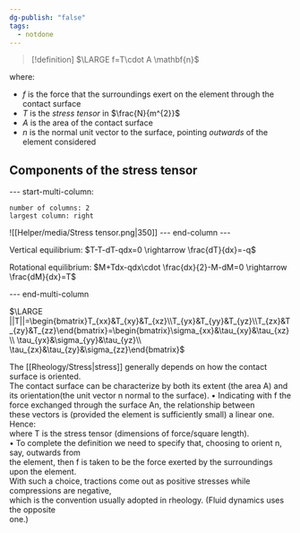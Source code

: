 ```yaml
---
dg-publish: "false"
tags:
  - notdone
---
```

>[!definition]
>$\LARGE f=T\cdot A \mathbf{n}$

where:
- $f$ is the force that the surroundings exert on the element through the contact surface
- $T$ is the *stress tensor* in $\frac{N}{m^{2}}$
- $A$ is the area of the contact surface
- $n$ is the normal unit vector to the surface, pointing *outwards* of the element considered

## Components of the stress tensor

--- start-multi-column: 
```column-settings  
number of columns: 2  
largest column: right  
```
![[Helper/media/Stress tensor.png|350]]
--- end-column ---

Vertical equilibrium:
$T-T-dT-qdx=0 \rightarrow \frac{dT}{dx}=-q$

Rotational equilibrium:
$M+Tdx-qdx\cdot \frac{dx}{2}-M-dM=0 \rightarrow \frac{dM}{dx}=T$

--- end-multi-column




$\LARGE ||T||=\begin{bmatrix}T_{xx}&T_{xy}&T_{xz}\\T_{yx}&T_{yy}&T_{yz}\\T_{zx}&T_{zy}&T_{zz}\end{bmatrix}=\begin{bmatrix}\sigma_{xx}&\tau_{xy}&\tau_{xz} \\ \tau_{yx}&\sigma_{yy}&\tau_{yz}\\ \tau_{zx}&\tau_{zy}&\sigma_{zz}\end{bmatrix}$


The [[Rheology/Stress|stress]] generally depends on how the contact surface is oriented.   
The contact surface can be characterize by both its extent (the area A) and its orientation(the unit vector n normal to the surface).
• Indicating with f the force exchanged through the surface An, the relationship between   
these vectors is (provided the element is sufficiently small) a linear one. Hence:   
where T is the stress tensor (dimensions of force/square length).   
• To complete the definition we need to specify that, choosing to orient n, say, outwards from   
the element, then f is taken to be the force exerted by the surroundings upon the element.   
With such a choice, tractions come out as positive stresses while compressions are negative,   
which is the convention usually adopted in rheology. (Fluid dynamics uses the opposite   
one.)



